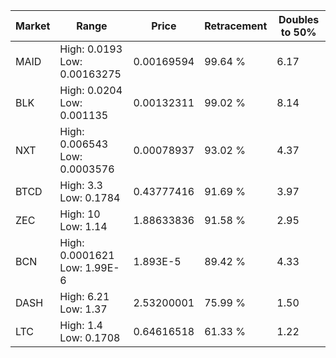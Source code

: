 | Market | Range | Price| Retracement | Doubles to 50% |
| --- | --- | --- | --- | --- |
| MAID | High: 0.0193<br />Low: 0.00163275 | 0.00169594 | 99.64 % | 6.17 |
| BLK | High: 0.0204<br />Low: 0.001135 | 0.00132311 | 99.02 % | 8.14 |
| NXT | High: 0.006543<br />Low: 0.0003576 | 0.00078937 | 93.02 % | 4.37 |
| BTCD | High: 3.3<br />Low: 0.1784 | 0.43777416 | 91.69 % | 3.97 |
| ZEC | High: 10<br />Low: 1.14 | 1.88633836 | 91.58 % | 2.95 |
| BCN | High: 0.0001621<br />Low: 1.99E-6 | 1.893E-5 | 89.42 % | 4.33 |
| DASH | High: 6.21<br />Low: 1.37 | 2.53200001 | 75.99 % | 1.50 |
| LTC | High: 1.4<br />Low: 0.1708 | 0.64616518 | 61.33 % | 1.22 |
